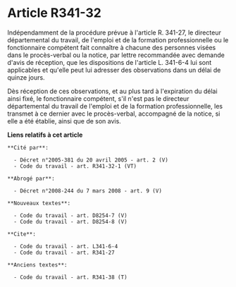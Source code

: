 # Article R341-32

Indépendamment de la procédure prévue à l'article R. 341-27, le directeur départemental du travail, de l'emploi et de la
formation professionnelle ou le fonctionnaire compétent fait connaître à chacune des personnes visées dans le procès-verbal
ou la notice, par lettre recommandée avec demande d'avis de réception, que les dispositions de l'article L. 341-6-4 lui sont
applicables et qu'elle peut lui adresser des observations dans un délai de quinze jours.

Dès réception de ces observations, et au plus tard à l'expiration du délai ainsi fixé, le fonctionnaire compétent, s'il n'est
pas le directeur départemental du travail de l'emploi et de la formation professionnelle, les transmet à ce dernier avec le
procès-verbal, accompagné de la notice, si elle a été établie, ainsi que de son avis.

**Liens relatifs à cet article**

	**Cité par**:

	  - Décret n°2005-381 du 20 avril 2005 - art. 2 (V)
	  - Code du travail - art. R341-32-1 (VT)

	**Abrogé par**:

	  - Décret n°2008-244 du 7 mars 2008 - art. 9 (V)

	**Nouveaux textes**:

	  - Code du travail - art. D8254-7 (V)
	  - Code du travail - art. D8254-8 (V)

	**Cite**:

	  - Code du travail - art. L341-6-4
	  - Code du travail - art. R341-27

	**Anciens textes**:

	  - Code du travail - art. R341-38 (T)

